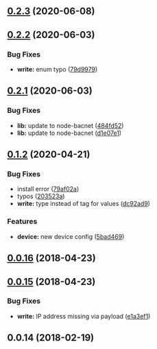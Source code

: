 ## [0.2.3](https://github.com/BiancoRoyal/node-red-contrib-bacnet/compare/v0.2.2...v0.2.3) (2020-06-08)



## [0.2.2](https://github.com/BiancoRoyal/node-red-contrib-bacnet/compare/v0.2.1...v0.2.2) (2020-06-03)


### Bug Fixes

* **write:** enum typo ([79d9979](https://github.com/BiancoRoyal/node-red-contrib-bacnet/commit/79d99793271ba0e36cc02f9e96dab0f6116762b0))



## [0.2.1](https://github.com/BiancoRoyal/node-red-contrib-bacnet/compare/v0.2.0-beta.1...v0.2.1) (2020-06-03)


### Bug Fixes

* **lib:** update to node-bacnet ([484fd52](https://github.com/BiancoRoyal/node-red-contrib-bacnet/commit/484fd5209826571f1a5d5abc1c0dbde572b0c4f6))
* **lib:** update to node-bacnet ([d1e07e1](https://github.com/BiancoRoyal/node-red-contrib-bacnet/commit/d1e07e16decf3069d8a9823324a68ed3651e69b1))



## [0.1.2](https://github.com/BiancoRoyal/node-red-contrib-bacnet/compare/v0.0.16...v0.1.2) (2020-04-21)


### Bug Fixes

* install error ([79af02a](https://github.com/BiancoRoyal/node-red-contrib-bacnet/commit/79af02a145d3819d0b1b6bb6240f80553e524953))
* typos ([203523a](https://github.com/BiancoRoyal/node-red-contrib-bacnet/commit/203523a64dd4e3051e881ea63f3bdb04ee3400fe))
* **write:** type instead of tag for values ([dc92ad9](https://github.com/BiancoRoyal/node-red-contrib-bacnet/commit/dc92ad92d6828880fe17cb0f9eb7f0375a34af3c))


### Features

* **device:** new device config ([5bad469](https://github.com/BiancoRoyal/node-red-contrib-bacnet/commit/5bad469d04fea7d0da0a7686c84b515dbcb51553))



## [0.0.16](https://github.com/BiancoRoyal/node-red-contrib-bacnet/compare/v0.0.15...v0.0.16) (2018-04-23)



## [0.0.15](https://github.com/BiancoRoyal/node-red-contrib-bacnet/compare/v0.0.14...v0.0.15) (2018-04-23)


### Bug Fixes

* **write:** IP address missing via payload ([e1a3ef1](https://github.com/BiancoRoyal/node-red-contrib-bacnet/commit/e1a3ef1313f468a2123d339a54c6d737cc211201))



## 0.0.14 (2018-02-19)



